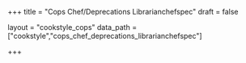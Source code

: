 +++
title = "Cops Chef/Deprecations Librarianchefspec"
draft = false

layout = "cookstyle_cops"
data_path = ["cookstyle","cops_chef_deprecations_librarianchefspec"]

+++

<!-- The content of this page is automatically generated from the
cops_chef_deprecations_librarianchefspec.yml file in github.com/chef/cookstyle/docs-chef-io/data/cookstyle. -->
